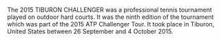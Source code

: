 The 2015 TIBURON CHALLENGER was a professional tennis tournament played on outdoor hard courts. It was the ninth edition of the tournament which was part of the 2015 ATP Challenger Tour. It took place in Tiburon, United States between 26 September and 4 October 2015.
